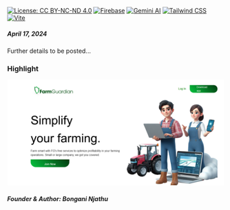 

[![License: CC BY-NC-ND 4.0](https://img.shields.io/badge/License-CC%20BY--NC--ND%204.0-lightgrey.svg?style=for-the-badge&labelColor=lightgrey)](https://creativecommons.org/licenses/by-nc-nd/4.0/)
[![Firebase](https://img.shields.io/badge/Firebase-FFCA28.svg?style=for-the-badge&logo=firebase&logoColor=black&labelColor=FFCA28)](https://firebase.google.com/)
[![Gemini AI](https://img.shields.io/badge/Gemini%20AI-000000.svg?style=for-the-badge&logo=gemini&logoColor=white&labelColor=000000)](https://example.com/gemini-ai/)
[![Tailwind CSS](https://img.shields.io/badge/Tailwind%20CSS-38B2AC.svg?style=for-the-badge&logo=tailwind-css&logoColor=white&labelColor=38B2AC)](https://tailwindcss.com/)
[![Vite](https://img.shields.io/badge/Vite-646CFF.svg?style=for-the-badge&logo=vite&logoColor=white&labelColor=646CFF)](https://vitejs.dev/)







##### April 17, 2024
  
 
  Further details to be posted...

  ### Highlight

  <img src="screenshot/Screenshot (240).png" alt="login page" width="920">


  ##### Founder & Author: Bongani Njathu
  

